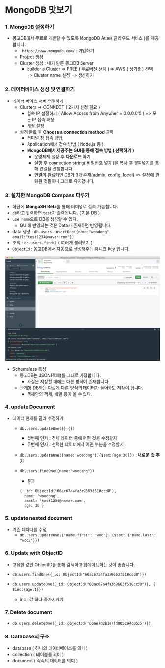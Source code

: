 # MongoDB 맛보기



### 1. MongoDB 설정하기

- 몽고DB에서 무료로 개발할 수 있도록 MongoDB Atlas( 클라우드 서비스 )를 제공합니다.
  - ` https://www.mongodb.com/` : 가입하기
  - Project 생성
  - Cluster 생성 : 내가 만든 몽고DB Server
    - builder a Cluster => FREE ( 무료버전 선택 ) => AWS ( 싱가폴 ) 선택 => Cluster name 설정 => 생성하기



### 2. 데이터베이스 생성 및 연결하기

- 데이터 베이스 서버 연결하기 
  - Clusters => CONNECT ( 2가지 설정 필요 )
    - 접속 IP 설정하기 ( Allow Access from Anywher = 0.0.0.0/0 ) => 모든 IP 접속 허용
    - 계정 설정
  - 설정 완료 후 **Choose a connection method** 클릭
    - 터미널 창 접속 방법
    - Application에서 접속 방법 ( Node.js 등 )
    - **MongoDB에서 제공주는 GUI를 통해 접속 방법 ( 선택하기 )**
      - 운영체제 설정 후 **다운로드** 하기
      - 실행 후 connection string( 비밀번호 넣기 )을 복사 후 붙여넣기를 통해 연결을 진행합니다.
      - 연결이 완료되면 DB가 3개 존재(admin, config, local) => 설정에 관련된 것들이니 그대로 유지합니다.



### 3. 설치한 MongoDB Compass 다루기

- 하단에 **MongoSH Beta**를 통해 터미널로 접속 가능합니다.
- `db`라고 입력하면 `test`가 출력됩니다. ( 기본 DB )
- `use name`으로 DB를 생성할 수 있다.
  - GUI에 반영되는 것은 Data가 존재하면 반영됩니다.
- data 생성 : `db.users.insertOne({name:"woodong", email:"test1234@naver.com"})`
- 조회 : `db.users.find()` ( 여러개 불러오기 )
- `ObjectId` : 몽고DB에서 자동으로 생성해주는 유니크 Key 입니다.

![](../img/1.png)



- Schemaless 특성
  - 몽고DB는 JSON(객체)를 그대로 저장합니다.
    - 사실은 저장할 때에는 다른 방식이 존재합니다.
  - 관계형 DB와는 다르게 다른 양식의 데이터가 들어와도 저장이 됩니다.
    - 객체안의 객체, 배열 등이 올 수 있다.



### 4. update Document

- 데이터 한개를 골라 수정하기

  - `db.users.updateOne({},{})`

    - 첫번째 인자 : 전체 데이터 중에 어떤 것을 수정할지
    - 두번째 인자 : 선택한 데이터에서 어떤 부분을 수정할지

  - `db.users.updateOne({name:'woodong'},{$set:{age:30}})` : **새로운 것 추가**

  - `db.users.findOne({name:"woodong"})`

    - 결과

    ```
    { _id: ObjectId("60ac67a4fa3b9663f518ccd8"),
      name: 'woodong',
      email: 'test1234@naver.com',
      age: 30 }
    ```



### 5. update nested document

- 기존 데이터를 수정
  - `db.users.updateOne({"name.first": "woo"}, {$set: {"name.last": "woo2"}})`



### 6. Update with ObjectID

- 고유한 값인 ObjectID를 통해 검색하고 업데이트하는 것이 좋습니다.

- `db.users.findOne({_id: ObjectId("60ac67a4fa3b9663f518ccd8")})`
- `db.users.updateOne({_id: ObjectId("60ac67a4fa3b9663f518ccd8")}, { $inc:{age:1}})`
  - inc : 값 하나 증가시키기



### 7. Delete document

- `db.users.deleteOne({_id: ObjectId('60ae7d2b107fd005c94c0535')})`



### 8. Database의 구조

- database ( 하나의 데이터베이스를 의미 )
- collection ( 테이블를 의미 )
- document ( 각각의 데이터를 의미 )
